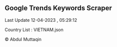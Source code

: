 

## Google Trends Keywords Scraper 
 
Last Update 12-04-2023 , 05:29:12

Country List :
VIETNAM.json



© Abdul Muttaqin 
